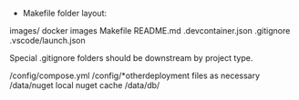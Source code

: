 * Makefile
folder layout:

images/ docker images
Makefile
README.md
.devcontainer.json
.gitignore
.vscode/launch.json


Special .gitignore folders should be downstream by project type.

/config/compose.yml
/config/*otherdeployment files as necessary
/data/nuget local nuget cache
/data/db/
